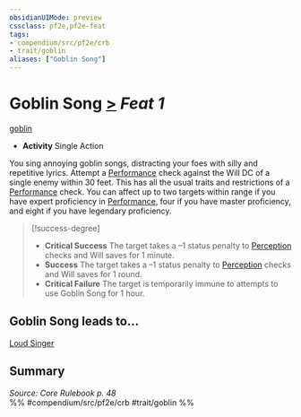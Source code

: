 ```yaml
---
obsidianUIMode: preview
cssclass: pf2e,pf2e-feat
tags:
- compendium/src/pf2e/crb
- trait/goblin
aliases: ["Goblin Song"]
---
```

# Goblin Song  [>](/rules/core-rulebook/chapter-9-playing-the-game.md#Actions "Single Action") *Feat 1*  
[goblin](/rules/traits/goblin.md)  

- **Activity** Single Action

You sing annoying goblin songs, distracting your foes with silly and repetitive lyrics. Attempt a [Performance](/compendium/skills.md#Performance) check against the Will DC of a single enemy within 30 feet. This has all the usual traits and restrictions of a [Performance](/compendium/skills.md#Performance) check. You can affect up to two targets within range if you have expert proficiency in [Performance](/compendium/skills.md#Performance), four if you have master proficiency, and eight if you have legendary proficiency.

> [!success-degree] 
> - **Critical Success** The target takes a –1 status penalty to [Perception](/compendium/skills.md#Perception) checks and Will saves for 1 minute.
> - **Success** The target takes a –1 status penalty to [Perception](/compendium/skills.md#Perception) checks and Will saves for 1 round.
> - **Critical Failure** The target is temporarily immune to attempts to use Goblin Song for 1 hour.

## Goblin Song leads to...

[Loud Singer](/compendium/feats/loud-singer-apg.md)

## Summary

*Source: Core Rulebook p. 48*  
%% #compendium/src/pf2e/crb #trait/goblin %%